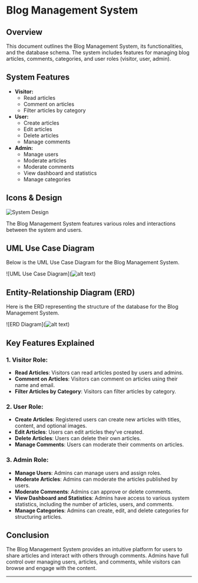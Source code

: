 
# Blog Management System

## Overview
This document outlines the Blog Management System, its functionalities, and the database schema. The system includes features for managing blog articles, comments, categories, and user roles (visitor, user, admin). 

## System Features
- **Visitor:**
    - Read articles
    - Comment on articles
    - Filter articles by category
- **User:**
    - Create articles
    - Edit articles
    - Delete articles
    - Manage comments
- **Admin:**
    - Manage users
    - Moderate articles
    - Moderate comments
    - View dashboard and statistics
    - Manage categories

## Icons & Design
![System Design](https://img.icons8.com/color/48/000000/blogger.png)  

The Blog Management System features various roles and interactions between the system and users.

## UML Use Case Diagram
Below is the UML Use Case Diagram for the Blog Management System.

![UML Use Case Diagram](![alt text](image.png))

## Entity-Relationship Diagram (ERD)
Here is the ERD representing the structure of the database for the Blog Management System.

![ERD Diagram](![alt text](image-1.png))

## Key Features Explained

### 1. **Visitor Role:**
   - **Read Articles**: Visitors can read articles posted by users and admins.
   - **Comment on Articles**: Visitors can comment on articles using their name and email.
   - **Filter Articles by Category**: Visitors can filter articles by category.

### 2. **User Role:**
   - **Create Articles**: Registered users can create new articles with titles, content, and optional images.
   - **Edit Articles**: Users can edit articles they've created.
   - **Delete Articles**: Users can delete their own articles.
   - **Manage Comments**: Users can moderate their comments on articles.

### 3. **Admin Role:**
   - **Manage Users**: Admins can manage users and assign roles.
   - **Moderate Articles**: Admins can moderate the articles published by users.
   - **Moderate Comments**: Admins can approve or delete comments.
   - **View Dashboard and Statistics**: Admins have access to various system statistics, including the number of articles, users, and comments.
   - **Manage Categories**: Admins can create, edit, and delete categories for structuring articles.

## Conclusion
The Blog Management System provides an intuitive platform for users to share articles and interact with others through comments. Admins have full control over managing users, articles, and comments, while visitors can browse and engage with the content.

---



